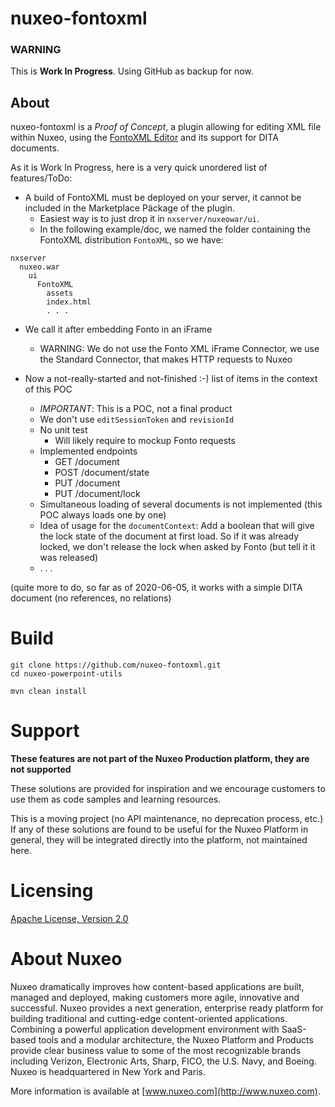 # nuxeo-fontoxml

### WARNING
This is **Work In Progress**. Using GitHub as backup for now.

## About
nuxeo-fontoxml is a _Proof of Concept_, a plugin allowing for editing XML file within Nuxeo, using the [FontoXML Editor](https://www.fontoxml.com) and its support for DITA documents.

As it is Work In Progress, here is a very quick unordered list of features/ToDo:

* A build of FontoXML must be deployed on your server, it cannot be included in the Marketplace Päckage of the plugin.
  * Easiest way is to just drop it in `nxserver/nuxeowar/ui`.
  * In the following example/doc, we named the folder containing the FontoXML distribution `FontoXML`, so we have:

```
nxserver
  nuxeo.war
    ui
      FontoXML
        assets
        index.html
        . . .
```

* We call it after embedding Fonto in an iFrame
  * WARNING: We do not use the Fonto XML iFrame Connector, we use the Standard Connector, that makes HTTP requests to Nuxeo

* Now a not-really-started and not-finished :-) list of items in the context of this POC
  * *IMPORTANT*: This is a POC, not a final product
  * We don't use `editSessionToken` and `revisionId`
  * No unit test
    * Will likely require to mockup Fonto requests
  * Implemented endpoints
    * GET /document
    * POST /document/state
    * PUT /document
    * PUT /document/lock
  * Simultaneous loading of several documents is not implemented (this POC always loads one by one)
  * Idea of usage for the `documentContext`: Add a boolean that will give the lock state of the document at first load. So if it was already locked, we don't release the lock when asked by Fonto (but tell it it was released)
  * . . .
 
 (quite more to do, so far as of 2020-06-05, it works with a simple DITA document (no references, no relations)

# Build

```
git clone https://github.com/nuxeo-fontoxml.git
cd nuxeo-powerpoint-utils

mvn clean install
```

# Support

**These features are not part of the Nuxeo Production platform, they are not supported**

These solutions are provided for inspiration and we encourage customers to use them as code samples and learning resources.

This is a moving project (no API maintenance, no deprecation process, etc.) If any of these solutions are found to be useful for the Nuxeo Platform in general, they will be integrated directly into the platform, not maintained here.

# Licensing

[Apache License, Version 2.0](http://www.apache.org/licenses/LICENSE-2.0)

# About Nuxeo

Nuxeo dramatically improves how content-based applications are built, managed and deployed, making customers more agile, innovative and successful. Nuxeo provides a next generation, enterprise ready platform for building traditional and cutting-edge content-oriented applications. Combining a powerful application development environment with SaaS-based tools and a modular architecture, the Nuxeo Platform and Products provide clear business value to some of the most recognizable brands including Verizon, Electronic Arts, Sharp, FICO, the U.S. Navy, and Boeing. Nuxeo is headquartered in New York and Paris.

More information is available at [www.nuxeo.com](http://www.nuxeo.com).  
